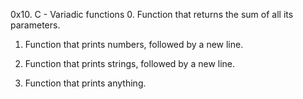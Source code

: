 0x10. C - Variadic functions
0. Function that returns the sum of all its parameters.

1. Function that prints numbers, followed by a new line.

2. Function that prints strings, followed by a new line.

3. Function that prints anything.

